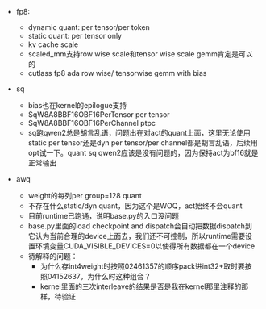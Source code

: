 * fp8:
    * dynamic quant: per tensor/per token
    * static quant: per tensor only
    * kv cache scale
    * scaled_mm支持row wise scale和tensor wise scale gemm肯定是可以的
    * cutlass fp8 ada row wise/ tensorwise gemm with bias
* sq
    * bias也在kernel的epilogue支持
    * SqW8A8BBF16OBF16PerTensor per tensor
    * SqW8A8BBF16OBF16PerChannel ptpc
    * sq跑qwen2总是胡言乱语，问题出在对act的quant上面，这里无论使用static per tensor还是dyn per tensor/per channel都是胡言乱语，后续用opt试一下。quant sq qwen2应该是没有问题的，因为保持act为bf16就是正常输出

* awq
    * weight的每列per group=128 quant
    * 不存在什么static/dyn quant，因为这个是WOQ，act始终不会quant
    * 目前runtime已跑通，说明base.py的入口没问题
    * base.py里面的load checkpoint and dispatch会自动把数据dispatch到它认为当前合理的device上面去，我们还不可控制，所以runtime需要设置环境变量CUDA_VISIBLE_DEVICES=0以使得所有数据都在一个device
    * 待解释的问题：
        * 为什么存int4weight时按照02461357的顺序pack进int32+取时要按照04152637，为什么时这种组合？
        * kernel里面的三次interleave的结果是否是我在kernel那里注释的那样，待验证
